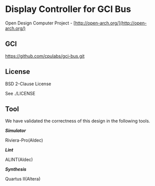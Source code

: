 
Display Controller for GCI Bus
==================

Open Design Computer Project - [http://open-arch.org/](http://open-arch.org/)

GCI
---
https://github.com/cpulabs/gci-bus.git

License
---
BSD 2-Clause License

See ./LICENSE


Tool
---
We have validated the correctness of this design in the following tools.

***Simulator***

Riviera-Pro(Aldec)
 
***Lint***

ALINT(Aldec)

***Synthesis***

Quartus II(Altera)
